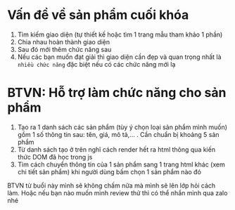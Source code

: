 # Vấn đề về sản phẩm cuối khóa 

1. Tìm kiếm giao diện (tự thiết kế hoặc tìm 1 trang mẫu tham khảo 1 phần)
2. Chia nhau hoàn thành giao diện
3. Sau đó mới thêm chức năng sau  
4. Nếu các bạn muốn đạt giải thì giao diện cần đẹp và quan trọng nhất là `nhiều chức năng` đặc biệt nếu có các chức năng mới lạ 

# BTVN: Hỗ trợ làm chức năng cho sản phẩm 
1. Tạo ra 1 danh sách các sản phẩm (tùy ý chọn loại sản phẩm mình muốn) gồm 1 số thông tin sau: tên, giá, mô tả,... . Cần chuẩn bị khoảng 5 sản phẩm 
2. Từ danh sách tạo ở trên nghĩ cách render hết ra html thông qua kiến thức DOM đã học trong js 
3. Tìm cách chuyển thông tin của 1 sản phẩm sang 1 trang html khác (xem chi tiết sản phẩm) khi người dùng bấm chọn 1 sản phẩm nào đó     

BTVN từ buổi này mình sẽ không chấm nữa mà mình sẽ lên lớp 
hỏi cách làm. Hoặc nếu bạn nào muốn mình review thử thì có thể nhắn mình qua zalo nhé   